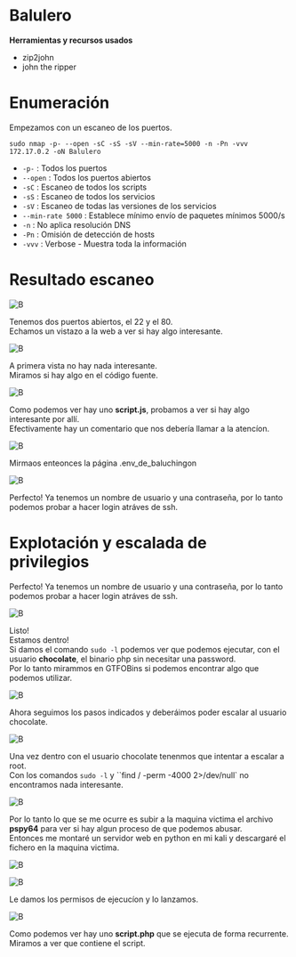 # Balulero
**Herramientas y recursos usados**  
- zip2john
- john the ripper

# Enumeración

Empezamos con un escaneo de los puertos.

`sudo nmap -p- --open -sC -sS -sV --min-rate=5000 -n -Pn -vvv 172.17.0.2 -oN Balulero`  

- `-p-` : Todos los puertos
- `--open` : Todos los puertos abiertos
- `-sC` : Escaneo de todos los scripts
- `-sS` : Escaneo de todos los servicios
- `-sV` : Escaneo de todas las versiones de los servicios
- `--min-rate 5000` : Establece mínimo envío de paquetes mínimos 5000/s
- `-n` : No aplica resolución DNS
- `-Pn` : Omisión de detección de hosts
- `-vvv` : Verbose - Muestra toda la información

# Resultado escaneo  

![B](https://github.com/giustiand/DockerLabs-Writeups/blob/main/F%C3%A1cil/images/balulero/B_1.jpg)   

Tenemos dos puertos abiertos, el 22 y el 80.  
Echamos un vistazo a la web a ver si hay algo interesante.   

![B](https://github.com/giustiand/DockerLabs-Writeups/blob/main/F%C3%A1cil/images/balulero/B_2.jpg)    

A primera vista no hay nada interesante.  
Miramos si hay algo en el código fuente.  

![B](https://github.com/giustiand/DockerLabs-Writeups/blob/main/F%C3%A1cil/images/balulero/B_3.jpg)   

Como podemos ver hay uno **script.js**, probamos a ver si hay algo interesante por allí.   
Efectivamente hay un comentario que nos debería llamar a la atencíon.  

![B](https://github.com/giustiand/DockerLabs-Writeups/blob/main/F%C3%A1cil/images/balulero/B_4.jpg)    

Mirmaos enteonces la página .env_de_baluchingon  

![B](https://github.com/giustiand/DockerLabs-Writeups/blob/main/F%C3%A1cil/images/balulero/B_5.jpg)      

Perfecto! 
Ya tenemos un nombre de usuario y una contraseña, por lo tanto podemos probar a hacer login atráves de ssh.  

# Explotación y escalada de privilegios  

Perfecto! 
Ya tenemos un nombre de usuario y una contraseña, por lo tanto podemos probar a hacer login atráves de ssh.  

![B](https://github.com/giustiand/DockerLabs-Writeups/blob/main/F%C3%A1cil/images/balulero/B_6.jpg)   

Listo!  
Estamos dentro!   
Si damos el comando `sudo -l` podemos ver que podemos ejecutar, con el usuario **chocolate**, el binario php sin necesitar una password.  
Por lo tanto mirammos en GTFOBins si podemos encontrar algo que podemos utilizar.  

![B](https://github.com/giustiand/DockerLabs-Writeups/blob/main/F%C3%A1cil/images/balulero/B_7.jpg)    

Ahora seguimos los pasos indicados y deberáimos poder escalar al usuario chocolate.  

![B](https://github.com/giustiand/DockerLabs-Writeups/blob/main/F%C3%A1cil/images/balulero/B_8.jpg)      

Una vez dentro con el usuario chocolate tenenmos que intentar a escalar a root.  
Con los comandos `sudo -l` y ``find / -perm -4000 2>/dev/null` no encontramos nada interesante.  

![B](https://github.com/giustiand/DockerLabs-Writeups/blob/main/F%C3%A1cil/images/balulero/B_9.jpg)   

Por lo tanto lo que se me ocurre es subir a la maquina victima el archivo **pspy64** para ver si hay algun proceso de que podemos abusar.  
Entonces me montaré un servidor web en python en mi kali y descargaré el fichero en la maquina victima.  

![B](https://github.com/giustiand/DockerLabs-Writeups/blob/main/F%C3%A1cil/images/balulero/B_10.jpg)     

![B](https://github.com/giustiand/DockerLabs-Writeups/blob/main/F%C3%A1cil/images/balulero/B_11.jpg)     

Le damos los permisos de ejecucíon y lo lanzamos.  

![B](https://github.com/giustiand/DockerLabs-Writeups/blob/main/F%C3%A1cil/images/balulero/B_12.jpg)    

Como podemos ver hay uno **script.php** que se ejecuta de forma recurrente.  
Miramos a ver que contiene el script.  
















